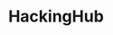 ---
title: HackingHub
description: Learn ethical hacking skills with hands-on labs and education from cyber security experts.
url: https://app.hackinghub.io/
image:
    # url: '/assets/images/cafe.png'
    # alt: 'Cafe'
tags: ['learn', 'training']
pubDate: 2023-12-21
draft: false
---